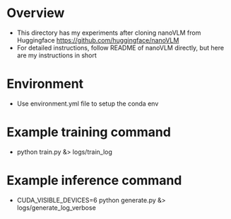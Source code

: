 # Overview
- This directory has my experiments after cloning nanoVLM from Huggingface https://github.com/huggingface/nanoVLM
- For detailed instructions, follow README of nanoVLM directly, but here are my instructions in short

# Environment
- Use environment.yml file to setup the conda env

# Example training command
- python train.py &> logs/train_log

# Example inference command
- CUDA_VISIBLE_DEVICES=6 python generate.py &> logs/generate_log_verbose